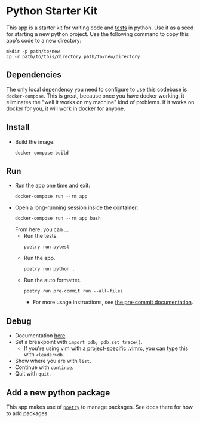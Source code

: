 # Python Starter Kit
This app is a starter kit for writing code and [tests](https://docs.python.org/3/library/unittest.html) in python. Use it as a seed for starting a new python project. Use the following command to copy this app's code to a new directory:
```console
mkdir -p path/to/new
cp -r path/to/this/directory path/to/new/directory
```

## Dependencies
The only local dependency you need to configure to use this codebase is `docker-compose`. This is great, because once you have docker working, it eliminates the "well it works on my machine" kind of problems. If it works on docker for you, it will work in docker for anyone.

## Install
* Build the image:
  ```console
  docker-compose build
  ```

## Run
* Run the app one time and exit:
  ```console
  docker-compose run --rm app
  ```
* Open a long-running session inside the container:
  ```console
  docker-compose run --rm app bash
  ```
  From here, you can ...
  * Run the tests.
    ```console
    poetry run pytest
    ```
  * Run the app.
    ```console
    poetry run python .
    ```
  * Run the auto formatter.
    ```console
    poetry run pre-commit run --all-files
    ```
    * For more usage instructions, see [the pre-commit documentation](https://pre-commit.com/).

## Debug
* Documentation [here](https://docs.python.org/3/library/pdb.html).
* Set a breakpoint with `import pdb; pdb.set_trace()`.
  * If you're using vim with [a project-specific .vimrc](https://andrew.stwrt.ca/posts/project-specific-vimrc/), you can type this with `<leader>db`.
* Show where you are with `list`.
* Continue with `continue`.
* Quit with `quit`.

## Add a new python package
This app makes use of [`poetry`](https://python-poetry.org/) to manage packages. See docs there for how to add packages.
